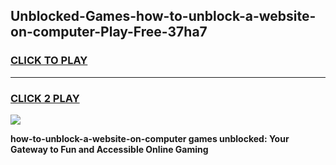 
## Unblocked-Games-how-to-unblock-a-website-on-computer-Play-Free-37ha7
<h3>
<a href="https://premium76.site?title=how-to-unblock-a-website-on-computer&ref=18A1">CLICK TO PLAY</a></h3>
<hr>

<h3>
<a href="https://premium76.site?title=how-to-unblock-a-website-on-computer&ref=18A1">CLICK 2 PLAY</a>
  
</h3>

<a href="https://premium76.site?title=how-to-unblock-a-website-on-computer&ref=18A1"><img src="https://clearcache.store/games.png"></a>


**how-to-unblock-a-website-on-computer games unblocked: Your Gateway to Fun and Accessible Online Gaming**
